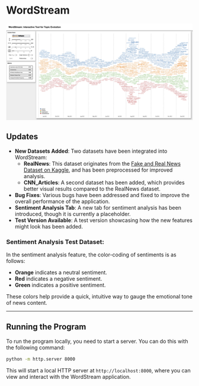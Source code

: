# WordStream

[![WS](https://github.com/huyen-nguyen/WordStream/blob/master/images/Huffington.png)](https://www.youtube.com/watch?v=DwaDMPhi2Ec "Everything Is AWESOME")

## Updates

- **New Datasets Added**: Two datasets have been integrated into WordStream:
  - **RealNews**: This dataset originates from the [Fake and Real News Dataset on Kaggle](https://www.kaggle.com/datasets/clmentbisaillon/fake-and-real-news-dataset?resource=download), and has been preprocessed for improved analysis.
  - **CNN_Articles**: A second dataset has been added, which provides better visual results compared to the RealNews dataset.
- **Bug Fixes**: Various bugs have been addressed and fixed to improve the overall performance of the application.
- **Sentiment Analysis Tab**: A new tab for sentiment analysis has been introduced, though it is currently a placeholder.
- **Test Version Available**: A test version showcasing how the new features might look has been added.

### Sentiment Analysis Test Dataset:
In the sentiment analysis feature, the color-coding of sentiments is as follows:
- **Orange** indicates a neutral sentiment.
- **Red** indicates a negative sentiment.
- **Green** indicates a positive sentiment. 

These colors help provide a quick, intuitive way to gauge the emotional tone of news content.

---

## Running the Program

To run the program locally, you need to start a server. You can do this with the following command:

```bash
python -m http.server 8000
```

This will start a local HTTP server at `http://localhost:8000`, where you can view and interact with the WordStream application.
